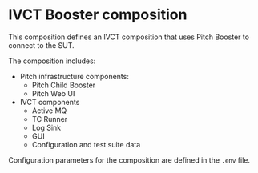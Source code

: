 # IVCT Booster composition

This composition defines an IVCT composition that uses Pitch Booster to connect to the SUT.

The composition includes:

- Pitch infrastructure components:
  - Pitch Child Booster
  - Pitch Web UI
- IVCT components
  - Active MQ
  - TC Runner
  - Log Sink
  - GUI
  - Configuration and test suite data

Configuration parameters for the composition are defined in the ``.env`` file.